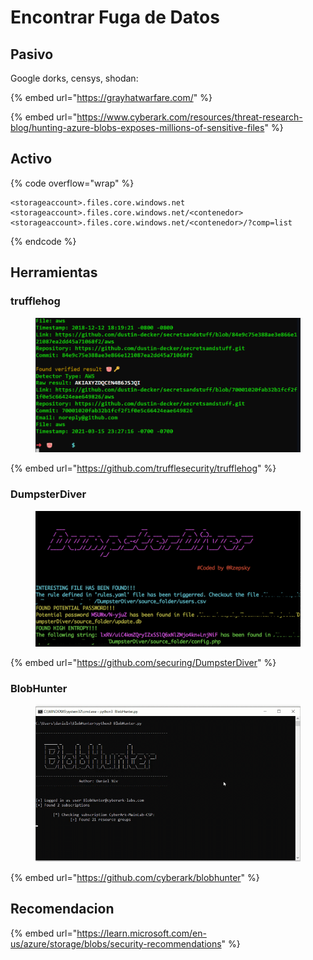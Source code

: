 # Encontrar Fuga de Datos

## Pasivo

Google dorks, censys, shodan:

{% embed url="https://grayhatwarfare.com/" %}

{% embed url="https://www.cyberark.com/resources/threat-research-blog/hunting-azure-blobs-exposes-millions-of-sensitive-files" %}

## Activo

{% code overflow="wrap" %}
```
<storageaccount>.files.core.windows.net
<storageaccount>.files.core.windows.net/<contenedor>
<storageaccount>.files.core.windows.net/<contenedor>/?comp=list
```
{% endcode %}



## Herramientas

### trufflehog

<figure><img src="../../.gitbook/assets/image (3) (7).png" alt=""><figcaption></figcaption></figure>

{% embed url="https://github.com/trufflesecurity/trufflehog" %}

### DumpsterDiver&#x20;

<figure><img src="../../.gitbook/assets/image (2) (4).png" alt=""><figcaption></figcaption></figure>

{% embed url="https://github.com/securing/DumpsterDiver" %}

### BlobHunter

<figure><img src="../../.gitbook/assets/image (24) (1).png" alt=""><figcaption></figcaption></figure>

{% embed url="https://github.com/cyberark/blobhunter" %}

## Recomendacion

{% embed url="https://learn.microsoft.com/en-us/azure/storage/blobs/security-recommendations" %}

